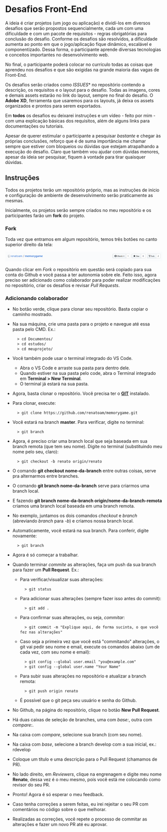 # Desafios Front-End

A ideia é criar projetos (um jogo ou aplicação) e dividí-los em diversos desafios que serão propostos sequencialmente, cada um com uma dificuldade e com um pacote de requisitos - regras obrigatórias para conclusão do desafio. Conforme os desafios são resolvidos, a dificuldade aumenta ao ponto em que o jogo/aplicação fique dinâmico, escalável e componentizado. Dessa forma, o participante aprende diversas tecnologias e conceitos importantes no desenvolvimento web.

No final, o participante poderá colocar no currículo todas as coisas que aprendeu nos desafios e que são exigidas na grande maioria das vagas de Front-End.

Os desafios serão criados como *ISSUES** no repositório contendo a descrição, os requisitos e o layout para o desafio. Todas as imagens, cores e demais assets estarão no link do layout, sempre no final do desafio. O **Adobe XD**, ferramenta que usaremos para os layouts, já deixa os assets organizados e prontos para serem exportados.

Em **todos** os desafios eu deixarei instruções e um vídeo - feito por mim - com uma explicação básicas dos requisitos, além de alguns links para documentações ou tutoriais.

Apesar de querer estimular o participante a pesquisar *bastante* e chegar às próprias conclusões, reforço que é de suma importância me chamar sempre que estiver com bloqueios ou dúvidas que estejam atrapalhando a execução do desafio. Claro que também vou ajudar com dúvidas menores, apesar da ideia ser pesquisar, fiquem à vontade para tirar quaisquer dúvidas.

## Instruções

Todos os projetos terão um repositório próprio, mas as instruções de início e configuração de ambiente de desenvolvimento serão praticamente as mesmas.

Inicialmente, os projetos serão sempre criados no meu repositório e os participantes farão um **fork** do projeto.

### Fork

Toda vez que entramos em algum repositório, temos três botões no canto superior direito da tela:

![Botão fork](/assets/fork.png "Botão Fork do Github")

Quando clicar em *Fork* o repositório em questão será copiado para sua conta do Github e você passa a ter autonomia sobre ele. Feito isso, agora preciso ser adicionado como colaborador para poder realizar modificações no repositório, criar os desafios e revisar *Pull Requests*.

### Adicionando colaborador

- No botão verde, clique para clonar seu repositório. Basta copiar o caminho mostrado.
- Na sua máquina, crie uma pasta para o projeto e navegue até essa pasta pelo CMD. Ex.:
       
        > cd Documentos/
        > cd estudos/
        > cd meuprojeto/
        
- Você também pode usar o terminal integrado do VS Code.
    - Abra o VS Code e arraste sua pasta para dentro dele.
    - Quando estiver na sua pasta pelo code, abra o Terminal integrado em **Terminal > New Terminal**.
    - O terminal já estará na sua pasta.

- Agora, basta clonar o repositório. Você precisa ter o **[GIT](https://git-scm.com/download/win)** instalado.
- Para clonar, execute:

        > git clone https://github.com/renatoam/memorygame.git

- Você estará na branch **master**. Para verificar, digite no terminal:

        > git branch

- Agora, é preciso criar uma branch local que seja baseada em sua branch remota (que tem seu nome). Digite no terminal (substituindo meu nome pelo seu, claro):

        > git checkout -b renato origin/renato

- O comando **git checkout nome-da-branch** entre outras coisas, serve pra alternarmos entre branches.
- O comando **git branch nome-da-branch** serve para criarmos uma branch local. 
- E fazendo **git branch nome-da-branch origin/nome-da-branch-remota** criamos uma branch local baseada em uma branch remota.
- No exemplo, juntamos os dois comandos *checkout* e *branch* (abreviando *branch* para *-b*) e criamos nossa branch local.
- Automaticamente, você estará na sua branch. Para conferir, digite novamente: 

        > git branch

- Agora é só começar a trabalhar.
- Quando terminar *commite* as alterações, faça um push da sua branch para fazer um **Pull Request**. Ex.:
    - Para verificar/visualizar suas alterações:

            > git status
    
    - Para adicionar suas alterações (sempre fazer isso antes do commit):
    
            > git add .
            
    - Para confirmar suas alterações, ou seja, *commitar*:
    
            > git commit -m "Explique aqui, de forma sucinta, o que você fez nas alterações"

    - Caso seja a primeira vez que você está "commitando" alterações, o git vai pedir seu nome e email, execute os comandos abaixo (um de cada vez, com seu nome e email):
    
            > git config --global user.email "you@example.com"
            > git config --global user.name "Your Name"
            
    - Para subir suas alterações no repositório e atualizar a branch remota: 
    
            > git push origin renato
    
    - É possível que o git peça seu usuário e senha do Github.
    
- No Github, na página do repositório, clique no botão **New Pull Request**.
- Há duas caixas de seleção de branches, uma com *base:*, outra com *compare:*.
- Na caixa com *compare*, selecione sua branch (com seu nome).
- Na caixa com *base*, selecione a branch develop com a sua inicial, ex.: rdevelop
- Coloque um título e uma descrição para o Pull Request (chamamos de PR).
- No lado direito, em *Reviewers*, clique na engrenagem e digite meu nome **Renato**, dessa vez é o meu mesmo, pois você está me colocando como revisor do seu PR.
- Pronto! Agora é só esperar o meu feedback. 
- Caso tenha correções a serem feitas, eu irei rejeitar o seu PR com comentários no código sobre o que melhorar. 
- Realizadas as correções, você repete o processo de commitar as alterações e fazer um novo PR até eu aprovar.
